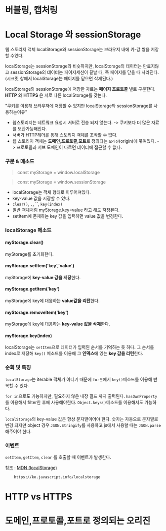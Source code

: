 # 버블링, 캡처링

# Local Storage 와 sessionStorage

웹 스토리지 객체 localStorage와 sessionStorage는 브라우저 내에 키-값 쌍을 저장할 수있다.

localStorage는 sessionStorage와 비슷하지만, localStorage의 데이터는 만료지않고 sessionStorage의 데이터는 페이지세션이 끝날 때, 즉 페이지를 닫을 때 사라진다. (시크릿 창에서 localStorage는 페이지를 닫으면 삭제된다.)

localStorage와 sessionStorage에 저장한 자료는 **페이지 프로토콜** 별로 구분한다. **HTTP** 와 **HTTPS** 은 서로 다른 localStorage를 갖는다.

"쿠키를 이용해 브라우저에 저장할 수 있지만 localStorage와 sessionStorage를 사용하는이유"

- 웹스토리지는 네트워크 요청시 서버로 전송 되지 않는다.
  -> 쿠키보다 더 많은 자료를 보관가능해진다.
- 서버가 HTTP헤더를 통해 스토리지 객체를 조작할 수 없다.
- 웹 스토리지 객체는 **도메인**,**프로토콜**,**포트**로 정의되는 `오리진`(origin)에 묶여있다.
  -> 프로토콜과 서브 도메인이 다르면 데이터에 접근할 수 없다.

### 구문 & 메소드

> const myStorage = window.localStorage

> const myStorage = window.sessionStorage

- localStorage는 객체 형태로 이루어져있다.
- key-value 값을 저장할 수 있다.
- `clear()`, `,`, ``, `key(index)`
- 일반 객체처럼 myStorage.key=value 라고 해도 저장된다.
- setItem에 존재하는 key 값을 입력하면 value 값을 변경한다.

### localStorage 메소드

#### myStorage.clear()

myStorage를 초기화한다.

#### myStorage.setItem('key','value')

myStorage에 **key-value 값을 저장**한다.

#### myStorage.getItem('key')

myStorage에 key에 대응하는 **value값을 리턴**한다.

#### myStorage.removeItem('key')

myStorage에 key에 대응하는 **key-value 값을 삭제**한다.

#### myStorage.key(index)

localStorage는 `setItem`으로 데이터가 입력된 순서를 기억하는 듯 하다. 그 순서를 index로 저장해 `key()` 메소드를 이용해 그 **인덱스**에 있는 **key 값을 리턴**한다.

### 순회 및 특징

`localStorage`는 iterable 객체가 아니기 때문에 `for문`에서 `key()`메소드를 이용해 반복할 수 있다.

`for in`으로도 가능하지만, 필요하지 않은 내장 필드 까지 출력된다. `hasOwnProperty`를 이용해서 filter한 후에 사용해야한다. `Object.keys()`메소드를 이용해서도 가능하다.

`localStorage`의 key-value 값은 항상 문자열이어야 한다. 숫자는 자동으로 문자열로 변경 되지만 object 경우 `JSON.Stringify`를 사용하고 js에서 사용할 때는 `JSON.parse` 해주어야 한다.

### 이벤트

`setItem`, `getItem`, `clear` 를 호출할 때 이벤트가 발생한다.

참조 : [MDN (localStorage)](https://developer.mozilla.org/ko/docs/Web/API/Window/localStorage)

        https://ko.javascript.info/localstorage

# HTTP vs HTTPS

# 도메인,프로토콜,포트로 정의되는 오리진

